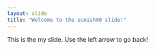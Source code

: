 ```yaml
---
layout: slide
title: "Welcome to the sunish90 slide!"
---
```

This is the my slide.
Use the left arrow to go back!
